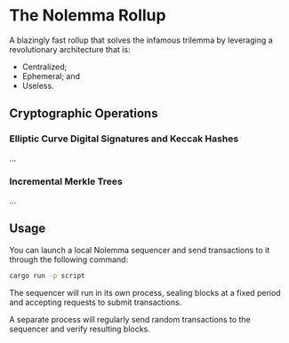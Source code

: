 # The Nolemma Rollup

A blazingly fast rollup that solves the infamous trilemma by leveraging a revolutionary architecture that is:
* Centralized;
* Ephemeral; and
* Useless.

## Cryptographic Operations

### Elliptic Curve Digital Signatures and Keccak Hashes

...

### Incremental Merkle Trees

...

## Usage

You can launch a local Nolemma sequencer and send transactions to it through the following command:
```sh
cargo run -p script
```

The sequencer will run in its own process, sealing blocks at a fixed period and accepting requests to submit transactions.

A separate process will regularly send random transactions to the sequencer and verify resulting blocks.
